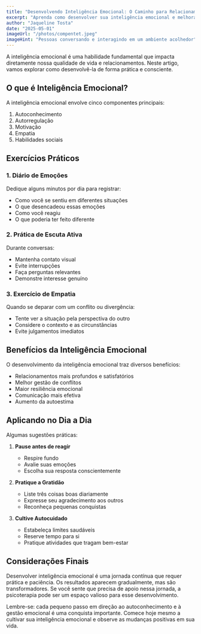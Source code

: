 ```yaml
---
title: "Desenvolvendo Inteligência Emocional: O Caminho para Relacionamentos Mais Saudáveis"
excerpt: "Aprenda como desenvolver sua inteligência emocional e melhorar suas relações interpessoais através de autoconhecimento e práticas diárias."
author: "Jaqueline Tosta"
date: "2025-05-01"
imageUrl: "/photos/compentet.jpeg"
imageHint: "Pessoas conversando e interagindo em um ambiente acolhedor"
---
```


A inteligência emocional é uma habilidade fundamental que impacta diretamente nossa qualidade de vida e relacionamentos. Neste artigo, vamos explorar como desenvolvê-la de forma prática e consciente.

## O que é Inteligência Emocional?

A inteligência emocional envolve cinco componentes principais:

1. Autoconhecimento
2. Autorregulação
3. Motivação
4. Empatia
5. Habilidades sociais

## Exercícios Práticos

### 1. Diário de Emoções

Dedique alguns minutos por dia para registrar:
- Como você se sentiu em diferentes situações
- O que desencadeou essas emoções
- Como você reagiu
- O que poderia ter feito diferente

### 2. Prática de Escuta Ativa

Durante conversas:
- Mantenha contato visual
- Evite interrupções
- Faça perguntas relevantes
- Demonstre interesse genuíno

### 3. Exercício de Empatia

Quando se deparar com um conflito ou divergência:
- Tente ver a situação pela perspectiva do outro
- Considere o contexto e as circunstâncias
- Evite julgamentos imediatos

## Benefícios da Inteligência Emocional

O desenvolvimento da inteligência emocional traz diversos benefícios:

- Relacionamentos mais profundos e satisfatórios
- Melhor gestão de conflitos
- Maior resiliência emocional
- Comunicação mais efetiva
- Aumento da autoestima

## Aplicando no Dia a Dia

Algumas sugestões práticas:

1. **Pause antes de reagir**
   - Respire fundo
   - Avalie suas emoções
   - Escolha sua resposta conscientemente

2. **Pratique a Gratidão**
   - Liste três coisas boas diariamente
   - Expresse seu agradecimento aos outros
   - Reconheça pequenas conquistas

3. **Cultive Autocuidado**
   - Estabeleça limites saudáveis
   - Reserve tempo para si
   - Pratique atividades que tragam bem-estar

## Considerações Finais

Desenvolver inteligência emocional é uma jornada contínua que requer prática e paciência. Os resultados aparecem gradualmente, mas são transformadores. Se você sente que precisa de apoio nessa jornada, a psicoterapia pode ser um espaço valioso para esse desenvolvimento.

Lembre-se: cada pequeno passo em direção ao autoconhecimento e à gestão emocional é uma conquista importante. Comece hoje mesmo a cultivar sua inteligência emocional e observe as mudanças positivas em sua vida.